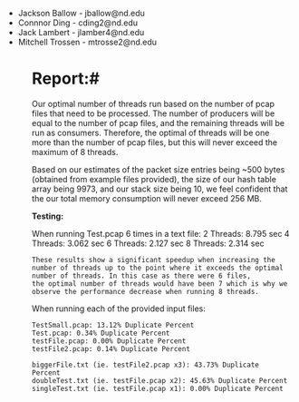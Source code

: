 <ul>
    <li>Jackson Ballow - jballow@nd.edu</li>
    <li>Connnor Ding - cding2@nd.edu</li>
    <li>Jack Lambert - jlamber4@nd.edu</li>
    <li>Mitchell Trossen - mtrosse2@nd.edu</li>
<ul>

# Report:#

Our optimal number of threads run based on the number of pcap files that need to be processed. The number of producers will be equal to the number of pcap files, and the remaining
threads will be run as consumers. Therefore, the optimal of threads will be one more than the number of pcap files, but this will never exceed the maximum of 8 threads.

Based on our estimates of the packet size entries being ~500 bytes (obtained from example files provided), the size of our hash table array being 9973, and our stack size being 10,
we feel confident that the our total memory consumption will never exceed 256 MB.


<b>Testing:</b>


When running Test.pcap 6 times in a text file:
    2 Threads: 8.795 sec
    4 Threads: 3.062 sec
    6 Threads: 2.127 sec
    8 Threads: 2.314 sec

    These results show a significant speedup when increasing the number of threads up to the point where it exceeds the optimal number of threads. In this case as there were 6 files,
    the optimal number of threads would have been 7 which is why we observe the performance decrease when running 8 threads.

When running each of the provided input files:

    TestSmall.pcap: 13.12% Duplicate Percent
    Test.pcap: 0.34% Duplicate Percent
    testFile.pcap: 0.00% Duplicate Percent
    testFile2.pcap: 0.14% Duplicate Percent

    biggerFile.txt (ie. testFile2.pcap x3): 43.73% Duplicate Percent
    doubleTest.txt (ie. testFile.pcap x2): 45.63% Duplicate Percent
    singleTest.txt (ie. testFile.pcap x1): 0.00% Duplicate Percent 